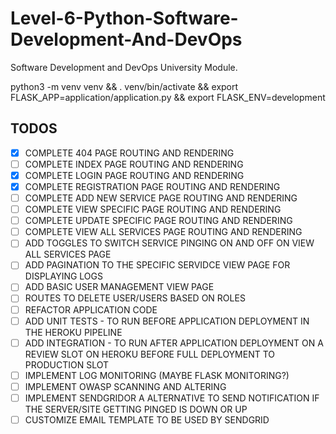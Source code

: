 # Level-6-Python-Software-Development-And-DevOps
Software Development and DevOps University Module.

python3 -m venv venv && . venv/bin/activate && export FLASK_APP=application/application.py && export FLASK_ENV=development

## TODOS
 - [x] COMPLETE 404 PAGE ROUTING AND RENDERING
 - [ ] COMPLETE INDEX PAGE ROUTING AND RENDERING
 - [x] COMPLETE LOGIN PAGE ROUTING AND RENDERING
 - [x] COMPLETE REGISTRATION PAGE ROUTING AND RENDERING
 - [ ] COMPLETE ADD NEW SERVICE PAGE ROUTING AND RENDERING
 - [ ] COMPLETE VIEW SPECIFIC PAGE ROUTING AND RENDERING
 - [ ] COMPLETE UPDATE SPECIFIC PAGE ROUTING AND RENDERING
 - [ ] COMPLETE VIEW ALL SERVICES PAGE ROUTING AND RENDERING
 - [ ] ADD TOGGLES TO SWITCH SERVICE PINGING ON AND OFF ON VIEW ALL SERVICES PAGE
 - [ ] ADD PAGINATION TO THE SPECIFIC SERVIDCE VIEW PAGE FOR DISPLAYING LOGS
 - [ ] ADD BASIC USER MANAGEMENT VIEW PAGE
 - [ ] ROUTES TO DELETE USER/USERS BASED ON ROLES
 - [ ] REFACTOR APPLICATION CODE
 - [ ] ADD UNIT TESTS - TO RUN BEFORE APPLICATION DEPLOYMENT IN THE HEROKU PIPELINE
 - [ ] ADD INTEGRATION - TO RUN AFTER APPLICATION DEPLOYMENT ON A REVIEW SLOT ON HEROKU BEFORE FULL DEPLOYMENT TO PRODUCTION SLOT
 - [ ] IMPLEMENT LOG MONITORING (MAYBE FLASK MONITORING?)
 - [ ] IMPLEMENT OWASP SCANNING AND ALTERING
 - [ ] IMPLEMENT SENDGRIDOR A ALTERNATIVE TO SEND NOTIFICATION IF THE SERVER/SITE GETTING PINGED IS DOWN OR UP
 - [ ] CUSTOMIZE EMAIL TEMPLATE TO BE USED BY SENDGRID